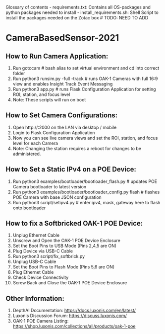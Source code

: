 Glossary of contents
	- requirements.txt: Contains all OS-packages and python packages needed to install
	- install_requirements.sh: Shell Script to install the packages needed on the Zotac box # TODO: NEED TO ADD

# CameraBasedSensor-2021

## How to Run Camera Application:
1. Run gotocam # bash alias to set virtual environment and cd into correct folder
2. Run python3 runsim.py -full -track # runs OAK-1 Cameras with full 16:9 view and enables Insight Track Event Messaging
3. Run python3 app.py # runs Flask Configuration Application for setting ROI, station, and focus level
4. Note: These scripts will run on boot

## How to Set Camera Configurations:
1. Open http://<device-ip>:2000 on the LAN via desktop / mobile
2. Login to Flask Configuration Application
3. Now you can see live camera views and set the ROI, station, and focus level for each Camera
4. Note: Changing the station requires a reboot for changes to be administered.

## How to Set a Static IPv4 on a POE Device:
1. Run python3 examples/bootloader/bootloader_flash.py # updates POE Camera bootloader to latest version 
2. Run python3 examples/bootloader/bootloader_config.py flash # flashes POE Camera with base JSON configuration
3. Run python3 script/setipv4.py # enter ipv4, mask, gateway here to flash onto bootloader

## How to fix a Softbricked OAK-1 POE Device:
1. Unplug Ethernet Cable
2. Unscrew and Open the OAK-1 POE Device Enclosure
3. Set the Boot Pins to USB Mode (Pins 2,4,5 are ON)
4. Plug Device via USB-C Cable
5. Run python3 script/fix_softbrick.py
6. Unplug USB-C Cable
7. Set the Boot Pins to Flash Mode (Pins 5,6 are ON)
8. Plug Ethernet Cable
9. Check Device Connectivity
10. Screw Back and Close the OAK-1 POE Device Enclosure

## Other Information:
1. DepthAI Documentation: https://docs.luxonis.com/en/latest/
2. Luxonis Discussion Forum: https://discuss.luxonis.com/
3. OAK-1 POE Camera Listing: https://shop.luxonis.com/collections/all/products/oak-1-poe